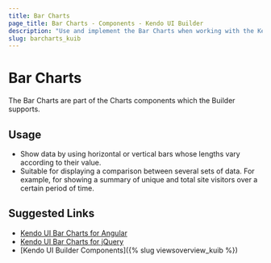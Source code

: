 ```yaml
---
title: Bar Charts
page_title: Bar Charts - Components - Kendo UI Builder
description: "Use and implement the Bar Charts when working with the Kendo UI Builder tool for creating and managing Angular and AngularJS-based web applications."
slug: barcharts_kuib
---
```


# Bar Charts

The Bar Charts are part of the Charts components which the Builder supports.

## Usage

* Show data by using horizontal or vertical bars whose lengths vary according to their value.
* Suitable for displaying a comparison between several sets of data. For example, for showing a summary of unique and total site visitors over a certain period of time.

## Suggested Links

* [Kendo UI Bar Charts for Angular](https://www.telerik.com/kendo-angular-ui/components/charts/series-types/bar/)
* [Kendo UI Bar Charts for jQuery](https://demos.telerik.com/kendo-ui/bar-charts/index)
* [Kendo UI Builder Components]({% slug viewsoverview_kuib %})
